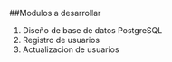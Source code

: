 ##Modulos a desarrollar
1. Diseño de base de datos PostgreSQL
2. Registro de usuarios
3. Actualizacion de usuarios
